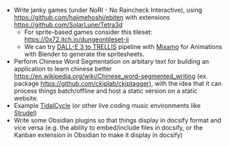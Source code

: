 * Write janky games (under NoRI - No Raincheck Interactive), using https://github.com/hajimehoshi/ebiten with extensions https://github.com/SolarLune/Tetra3d
  *  For sprite-based games consider this tileset: https://0x72.itch.io/dungeontileset-ii
  *  We can try [DALL-E 3 to TRELLIS](https://trellis3d.github.io/) pipeline with [Mixamo](https://www.mixamo.com/) for Animations with Blender to generate the spritesheets.
* Perform Chinese Word Segmentation on arbitary text for building an application to learn chinese better https://en.wikipedia.org/wiki/Chinese_word-segmented_writing (ex. package https://github.com/ckiplab/ckiptagger), with the idea that it can process things batch/offline and host a static version on a static website.
* Example [TidalCycle](https://tidalcycles.org/) (or other live coding music environments like [Strudel](https://strudel.cc/))
* Write some Obsidian plugins so that things display in docsify format and vice versa (e.g. the ability to embed/include files in docsify, or the Kanban extension in Obsidian to make it display in docsify)
